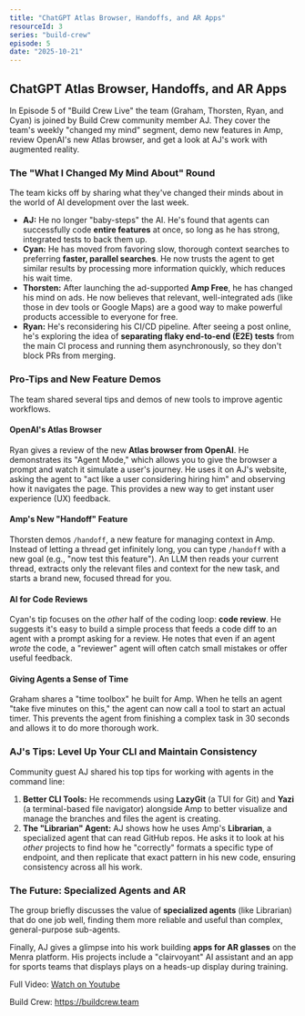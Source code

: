 ```yaml
---
title: "ChatGPT Atlas Browser, Handoffs, and AR Apps"
resourceId: 3
series: "build-crew"
episode: 5
date: "2025-10-21"
---
```


## ChatGPT Atlas Browser, Handoffs, and AR Apps

In Episode 5 of "Build Crew Live" the team (Graham, Thorsten, Ryan, and Cyan) is joined by Build Crew community member AJ. They cover the team's weekly "changed my mind" segment, demo new features in Amp, review OpenAI's new Atlas browser, and get a look at AJ's work with augmented reality.

### **The "What I Changed My Mind About" Round**

The team kicks off by sharing what they've changed their minds about in the world of AI development over the last week.

* **AJ:** He no longer "baby-steps" the AI. He's found that agents can successfully code **entire features** at once, so long as he has strong, integrated tests to back them up.
* **Cyan:** He has moved from favoring slow, thorough context searches to preferring **faster, parallel searches**. He now trusts the agent to get similar results by processing more information quickly, which reduces his wait time.
* **Thorsten:** After launching the ad-supported **Amp Free**, he has changed his mind on ads. He now believes that relevant, well-integrated ads (like those in dev tools or Google Maps) are a good way to make powerful products accessible to everyone for free.
* **Ryan:** He's reconsidering his CI/CD pipeline. After seeing a post online, he's exploring the idea of **separating flaky end-to-end (E2E) tests** from the main CI process and running them asynchronously, so they don't block PRs from merging.

### **Pro-Tips and New Feature Demos**

The team shared several tips and demos of new tools to improve agentic workflows.

#### **OpenAI's Atlas Browser**

Ryan gives a review of the new **Atlas browser from OpenAI**. He demonstrates its "Agent Mode," which allows you to give the browser a prompt and watch it simulate a user's journey. He uses it on AJ's website, asking the agent to "act like a user considering hiring him" and observing how it navigates the page. This provides a new way to get instant user experience (UX) feedback.

#### **Amp's New "Handoff" Feature**

Thorsten demos `/handoff`, a new feature for managing context in Amp. Instead of letting a thread get infinitely long, you can type `/handoff` with a new goal (e.g., "now test this feature"). An LLM then reads your current thread, extracts only the relevant files and context for the new task, and starts a brand new, focused thread for you.

#### **AI for Code Reviews**

Cyan's tip focuses on the *other* half of the coding loop: **code review**. He suggests it's easy to build a simple process that feeds a code diff to an agent with a prompt asking for a review. He notes that even if an agent *wrote* the code, a "reviewer" agent will often catch small mistakes or offer useful feedback.

#### **Giving Agents a Sense of Time**

Graham shares a "time toolbox" he built for Amp. When he tells an agent "take five minutes on this," the agent can now call a tool to start an actual timer. This prevents the agent from finishing a complex task in 30 seconds and allows it to do more thorough work.

### **AJ's Tips: Level Up Your CLI and Maintain Consistency**

Community guest AJ shared his top tips for working with agents in the command line:

1. **Better CLI Tools:** He recommends using **LazyGit** (a TUI for Git) and **Yazi** (a terminal-based file navigator) alongside Amp to better visualize and manage the branches and files the agent is creating.
2. **The "Librarian" Agent:** AJ shows how he uses Amp's **Librarian**, a specialized agent that can read GitHub repos. He asks it to look at his *other* projects to find how he "correctly" formats a specific type of endpoint, and then replicate that exact pattern in his new code, ensuring consistency across all his work.

### **The Future: Specialized Agents and AR**

The group briefly discusses the value of **specialized agents** (like Librarian) that do one job well, finding them more reliable and useful than complex, general-purpose sub-agents.

Finally, AJ gives a glimpse into his work building **apps for AR glasses** on the Menra platform. His projects include a "clairvoyant" AI assistant and an app for sports teams that displays plays on a heads-up display during training.

Full Video: [Watch on Youtube](https://www.youtube.com/watch?v=DCdZMNptyaw&list=PL6zLuuRVa1_g_ieW4LnrwhVo6bNHmRwEA)

Build Crew: <https://buildcrew.team>
